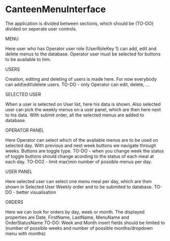 # CanteenMenuInterface

The application is divided between sections, which should be (TO-DO) divided on seperate user controls.

MENU 

Here user who has Operator user role (UserRoleKey 1) can add, edit and delete menus to the database. Operator user must be selected
for buttons to be available to him.

USERS

Creation, editing and deleting of users is made here. For now everybody can add\edit\delete users. TO-DO - only Operator can edit, delete, ...

SELECTED USER

When a user is selected on User list, here his data is shown. Also selected user can pick the weekly menus on a user panel, which are then
here next to his data. With submit order, all the selected menus are added to database.

OPERATOR PANEL

Here Operator can select which of the available menus are to be used on selected day. With previous and next week buttons we navigate
through weeks. Buttons are toggle type. TO-DO - when you change week the status of toggle buttons should change acording to the status of 
each meal at each day. TO-DO2 - limit max\min number of possible menus per day.

USER PANEL

Here selected user can select one menu meal per day, which are then shown in Selected User Weekly order and to be submited to database.
TO-DO - better visualisation

ORDERS

Here we can look for orders by day, week or month. The displayed properties are Date, FirstName, LastName, MenuName and OrderStatusName
TO-DO: Week and Month insert fields should be limited to (number of possible weeks and number of possible months/dropdown menu with months)
